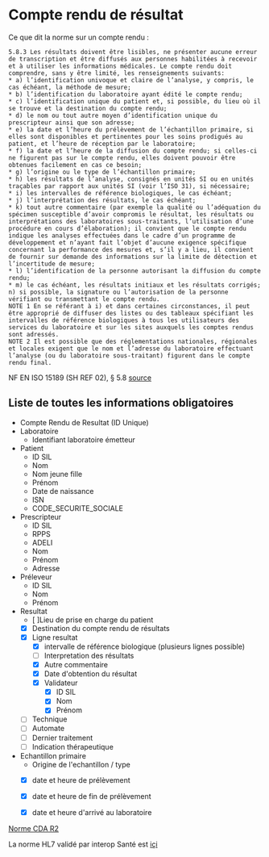 # Compte rendu de résultat

Ce que dit la norme sur un compte rendu : 

```
5.8.3 Les résultats doivent être lisibles, ne présenter aucune erreur de transcription et être diffusés aux personnes habilitées à recevoir et à utiliser les informations médicales. Le compte rendu doit comprendre, sans y être limité, les renseignements suivants:
* a) l’identification univoque et claire de l’analyse, y compris, le cas échéant, la méthode de mesure;
* b) l’identification du laboratoire ayant édité le compte rendu;
* c) l’identification unique du patient et, si possible, du lieu où il se trouve et la destination du compte rendu;
* d) le nom ou tout autre moyen d’identification unique du prescripteur ainsi que son adresse;
* e) la date et l’heure du prélèvement de l’échantillon primaire, si elles sont disponibles et pertinentes pour les soins prodigués au patient, et l’heure de réception par le laboratoire;
* f) la date et l’heure de la diffusion du compte rendu; si celles-ci ne figurent pas sur le compte rendu, elles doivent pouvoir être obtenues facilement en cas ce besoin;
* g) l’origine ou le type de l’échantillon primaire;
* h) les résultats de l’analyse, consignés en unités SI ou en unités traçables par rapport aux unités SI (voir l’ISO 31), si nécessaire;
* i) les intervalles de référence biologiques, le cas échéant;
* j) l’interprétation des résultats, le cas échéant;
* k) tout autre commentaire (par exemple la qualité ou l’adéquation du spécimen susceptible d’avoir compromis le résultat, les résultats ou interprétations des laboratoires sous-traitants, l’utilisation d’une procédure en cours d’élaboration); il convient que le compte rendu indique les analyses effectuées dans le cadre d’un programme de développement et n’ayant fait l’objet d’aucune exigence spécifique concernant la performance des mesures et, s’il y a lieu, il convient de fournir sur demande des informations sur la limite de détection et l’incertitude de mesure;
* l) l’identification de la personne autorisant la diffusion du compte rendu;
* m) le cas échéant, les résultats initiaux et les résultats corrigés;
n) si possible, la signature ou l’autorisation de la personne vérifiant ou transmettant le compte rendu.
NOTE 1 En se référant à i) et dans certaines circonstances, il peut être approprié de diffuser des listes ou des tableaux spécifiant les intervalles de référence biologiques à tous les utilisateurs des services du laboratoire et sur les sites auxquels les comptes rendus sont adressés.
NOTE 2 Il est possible que des réglementations nationales, régionales et locales exigent que le nom et l’adresse du laboratoire effectuant l’analyse (ou du laboratoire sous-traitant) figurent dans le compte rendu final.
```


NF EN ISO 15189 (SH REF 02), § 5.8
[source](https://github.com/ubilab-engineering/hl7/raw/master/doc/cofrac/SH-REF-02.pdf)



## Liste de toutes les informations obligatoires
* Compte Rendu de Resultat (ID Unique)
 * Laboratoire
   * Identifiant laboratoire émetteur 
 * Patient 
   * ID SIL
   * Nom
   * Nom jeune fille
   * Prénom 
   * Date de naissance
   * ISN
   * CODE_SECURITE_SOCIALE
 * Prescripteur
   * ID SIL
   * RPPS
   * ADELI
   * Nom
   * Prénom
   * Adresse
 * Préleveur
    * ID SIL
    * Nom
    * Prénom
 * Resultat
    * [ ]Lieu de prise en charge du patient
    * [x] Destination du compte rendu de résultats
    * [x] Ligne resultat
        * [x] intervalle de référence biologique (plusieurs lignes possible)
        * [ ] Interpretation des résultats
        * [x] Autre commentaire
        * [x] Date d'obtention du résultat
        * [x] Validateur
          * [x] ID SIL
          * [x] Nom
          * [x] Prénom
    * [ ] Technique
    * [ ] Automate
    * [ ] Dernier traitement
    * [ ] Indication thérapeutique

 * Echantillon primaire
    * Origine de l'echantillon / type
    * [x] date et heure de prélèvement
    * [x] date et heure de fin de prélèvement
    * [x] date et heure d'arrivé au laboratoire

 
  
 
 
 
 
 
[Norme CDA R2](http://esante.gouv.fr/sites/default/files/asset/document/ci-sis_contenus_cr-biologie_v1.4.0_20171003.pdf)

La norme HL7 validé par interop Santé est [içi](/p/norme/hl7.html)



